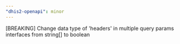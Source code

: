 ```yaml
---
"dhis2-openapi": minor
---
```


[BREAKING] Change data type of 'headers' in multiple query params interfaces from string[] to boolean